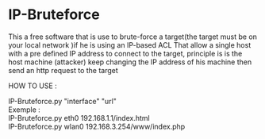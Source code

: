 # IP-Bruteforce
This a free software that is use to brute-force a target(the target must be on your local network )if he is using an IP-based
ACL That allow a single host with a pre  defined  IP address to connect to the target, principle is is the host machine (attacker) 
keep changing the IP address of his machine then send an http request to the target

HOW TO USE :

IP-Bruteforce.py  "interface"  "url"                                                                                                                                                                                        
Exemple :                                                                                                                                                                                                                                                                                                                               
IP-Bruteforce.py eth0 192.168.1.1/index.html                                                                                                    
IP-Bruteforce.py wlan0 192.168.3.254/www/index.php

